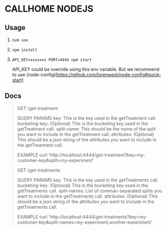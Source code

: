 # CALLHOME NODEJS

## Usage

1. `nvm use`
2. `npm install`
3. `API_KEY=xxxxxxx PORT=4444 npm start`

   API_KEY could be override using this env variable. But we recommend to use (node-config)[https://github.com/lorenwest/node-config#quick-start]

## Docs

> GET
>  /get-treatment
>
> QUERY PARAMS
>  key:
>    This is the key used in the getTreatment call.
>  bucketing-key:
>    (Optional) This is the bucketing key used in the getTreatment call.
>  split-name:
>    This should be the name of the split you want to include in the getTreatment call.
>  attributes:
>    (Optional) This should be a json string of the attributes you want to include in the getTreatment call.
>
> EXAMPLE
>  curl 'http://localhost:4444/get-treatment?key=my-customer-key&split=my-experiment'


> GET
>   /get-treatments
>
> QUERY PARAMS
>   key:
>     This is the key used in the getTreatments call.
>   bucketing-key:
>     (Optional) This is the bucketing key used in the getTreatments call.
>   split-names:
>     List of comman-separated splits you want to include in the getTreatments call.
>   attributes:
>     (Optional) This should be a json string of the attributes you want to include in the getTreatments call.
>
> EXAMPLE
>   curl 'http://localhost:4444/get-treatments?key=my-customer-key&split-names=my-experiment,another-experiment'
